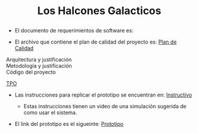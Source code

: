 # <p align="center" >Los Halcones Galacticos </p>

- El documento de requerimientos de software es: 


- El archivo que contiene el plan de calidad del proyecto es:
[Plan de Calidad](https://github.com/Ingenieria-de-Software-ITAM-2020/Halcones_Galacticos/blob/main/Plan%20de%20Calidad.md)

Arquitectura y justificación  
Metodología y justificación  
Código del proyecto  

[TPO](https://github.com/Ingenieria-de-Software-ITAM-2020/Halcones_Galacticos/blob/main/TPO.md)

- Las instrucciones para replicar el prototipo se encuentran en: 
[Instructivo](https://github.com/Ingenieria-de-Software-ITAM-2020/Halcones_Galacticos/blob/main/Instructivo.md)
  - Estas instrucciones tienen un video de una simulación sugerida de como usar el sistema. 

- El link del prototipo es el sigueinte:
[Prototipo](https://pr.to/9Q0PLU/)

